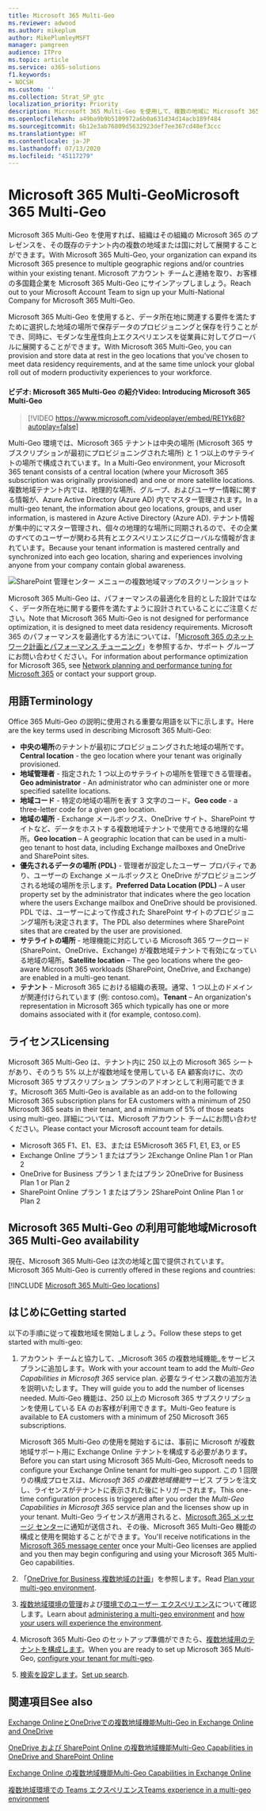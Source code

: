 ```yaml
---
title: Microsoft 365 Multi-Geo
ms.reviewer: adwood
ms.author: mikeplum
author: MikePlumleyMSFT
manager: pamgreen
audience: ITPro
ms.topic: article
ms.service: o365-solutions
f1.keywords:
- NOCSH
ms.custom: ''
ms.collection: Strat_SP_gtc
localization_priority: Priority
description: Microsoft 365 Multi-Geo を使用して、複数の地域に Microsoft 365 のプレゼンスを展開します。
ms.openlocfilehash: a49ba9b9b5109972a6b0a631d34d14acb189f484
ms.sourcegitcommit: 6b12e3ab76809d5632923def7ee367cd48ef3ccc
ms.translationtype: HT
ms.contentlocale: ja-JP
ms.lasthandoff: 07/13/2020
ms.locfileid: "45117279"
---
```

# <a name="microsoft-365-multi-geo"></a><span data-ttu-id="56d7a-103">Microsoft 365 Multi-Geo</span><span class="sxs-lookup"><span data-stu-id="56d7a-103">Microsoft 365 Multi-Geo</span></span>

<span data-ttu-id="56d7a-104">Microsoft 365 Multi-Geo を使用すれば、組織はその組織の Microsoft 365 のプレゼンスを、その既存のテナント内の複数の地域または国に対して展開することができます。</span><span class="sxs-lookup"><span data-stu-id="56d7a-104">With Microsoft 365 Multi-Geo, your organization can expand its Microsoft 365 presence to multiple geographic regions and/or countries within your existing tenant.</span></span> <span data-ttu-id="56d7a-105">Microsoft アカウント チームと連絡を取り、お客様の多国籍企業を Microsoft 365 Multi-Geo にサインアップしましょう。</span><span class="sxs-lookup"><span data-stu-id="56d7a-105">Reach out to your Microsoft Account Team to sign up your Multi-National Company for Microsoft 365 Multi-Geo.</span></span>
  
<span data-ttu-id="56d7a-106">Microsoft 365 Multi-Geo を使用すると、データ所在地に関連する要件を満たすために選択した地域の場所で保存データのプロビジョニングと保存を行うことができ、同時に、モダンな生産性向上エクスペリエンスを従業員に対してグローバルに展開することができます。</span><span class="sxs-lookup"><span data-stu-id="56d7a-106">With Microsoft 365 Multi-Geo, you can provision and store data at rest in the geo locations that you've chosen to meet data residency requirements, and at the same time unlock your global roll out of modern productivity experiences to your workforce.</span></span>

#### <a name="video-introducing-microsoft-365-multi-geo"></a><span data-ttu-id="56d7a-107">ビデオ: Microsoft 365 Multi-Geo の紹介</span><span class="sxs-lookup"><span data-stu-id="56d7a-107">Video: Introducing Microsoft 365 Multi-Geo</span></span>

> [!VIDEO https://www.microsoft.com/videoplayer/embed/RE1Yk6B?autoplay=false]

<span data-ttu-id="56d7a-108">Multi-Geo 環境では、Microsoft 365 テナントは中央の場所 (Microsoft 365 サブスクリプションが最初にプロビジョニングされた場所) と 1 つ以上のサテライトの場所で構成されています。</span><span class="sxs-lookup"><span data-stu-id="56d7a-108">In a Multi-Geo environment, your Microsoft 365 tenant consists of a central location (where your Microsoft 365 subscription was originally provisioned) and one or more satellite locations.</span></span> <span data-ttu-id="56d7a-109">複数地域テナント内では、地理的な場所、グループ、およびユーザー情報に関する情報が、Azure Active Directory (Azure AD) 内でマスター管理されます。</span><span class="sxs-lookup"><span data-stu-id="56d7a-109">In a multi-geo tenant, the information about geo locations, groups, and user information, is mastered in Azure Active Directory (Azure AD).</span></span> <span data-ttu-id="56d7a-110">テナント情報が集中的にマスター管理され、個々の地理的な場所に同期されるので、その企業のすべてのユーザーが関わる共有とエクスペリエンスにグローバルな情報が含まれています。</span><span class="sxs-lookup"><span data-stu-id="56d7a-110">Because your tenant information is mastered centrally and synchronized into each geo location, sharing and experiences involving anyone from your company contain global awareness.</span></span>

![SharePoint 管理センター メニューの複数地域マップのスクリーンショット](media/multi-geo-world-map.png)

<span data-ttu-id="56d7a-112">Microsoft 365 Multi-Geo は、パフォーマンスの最適化を目的とした設計ではなく、データ所在地に関する要件を満たすように設計されていることにご注意ください。</span><span class="sxs-lookup"><span data-stu-id="56d7a-112">Note that Microsoft 365 Multi-Geo is not designed for performance optimization, it is designed to meet data residency requirements.</span></span> <span data-ttu-id="56d7a-113">Microsoft 365 のパフォーマンスを最適化する方法については、「[Microsoft 365 のネットワーク計画とパフォーマンス チューニング](https://support.office.com/article/e5f1228c-da3c-4654-bf16-d163daee8848)」を参照するか、サポート グループにお問い合わせください。</span><span class="sxs-lookup"><span data-stu-id="56d7a-113">For information about performance optimization for Microsoft 365, see [Network planning and performance tuning for Microsoft 365](https://support.office.com/article/e5f1228c-da3c-4654-bf16-d163daee8848) or contact your support group.</span></span>

## <a name="terminology"></a><span data-ttu-id="56d7a-114">用語</span><span class="sxs-lookup"><span data-stu-id="56d7a-114">Terminology</span></span>

<span data-ttu-id="56d7a-115">Office 365 Multi-Geo の説明に使用される重要な用語を以下に示します。</span><span class="sxs-lookup"><span data-stu-id="56d7a-115">Here are the key terms used in describing Microsoft 365 Multi-Geo:</span></span>

- <span data-ttu-id="56d7a-116">**中央の場所**のテナントが最初にプロビジョニングされた地域の場所です。</span><span class="sxs-lookup"><span data-stu-id="56d7a-116">**Central location** - the geo location where your tenant was originally provisioned.</span></span>
- <span data-ttu-id="56d7a-117">**地域管理者** - 指定された 1 つ以上のサテライトの場所を管理できる管理者。</span><span class="sxs-lookup"><span data-stu-id="56d7a-117">**Geo administrator** - An administrator who can administer one or more specified satellite locations.</span></span>
- <span data-ttu-id="56d7a-118">**地域コード** - 特定の地域の場所を表す 3 文字のコード。</span><span class="sxs-lookup"><span data-stu-id="56d7a-118">**Geo code** - a three-letter code for a given geo location.</span></span>
- <span data-ttu-id="56d7a-119">**地域の場所** - Exchange メールボックス、OneDrive サイト、SharePoint サイトなど、データをホストする複数地域テナントで使用できる地理的な場所。</span><span class="sxs-lookup"><span data-stu-id="56d7a-119">**Geo location** – A geographic location that can be used in a multi-geo tenant to host data, including Exchange mailboxes and OneDrive and SharePoint sites.</span></span>
- <span data-ttu-id="56d7a-120">**優先されるデータの場所 (PDL)** - 管理者が設定したユーザー プロパティであり、ユーザーの Exchange メールボックスと OneDrive がプロビジョニングされる地域の場所を示します。</span><span class="sxs-lookup"><span data-stu-id="56d7a-120">**Preferred Data Location (PDL)** – A user property set by the administrator that indicates where the geo location where the users Exchange mailbox and OneDrive should be provisioned.</span></span> <span data-ttu-id="56d7a-121">PDL では、ユーザーによって作成された SharePoint サイトのプロビジョニング場所も決定されます。</span><span class="sxs-lookup"><span data-stu-id="56d7a-121">The PDL also determines where SharePoint sites that are created by the user are provisioned.</span></span>
- <span data-ttu-id="56d7a-122">**サテライトの場所** - 地理機能に対応している Microsoft 365 ワークロード (SharePoint、OneDrive、Exchange) が複数地域テナントで有効になっている地域の場所。</span><span class="sxs-lookup"><span data-stu-id="56d7a-122">**Satellite location** – The geo locations where the geo-aware Microsoft 365 workloads (SharePoint, OneDrive, and Exchange) are enabled in a multi-geo tenant.</span></span>
- <span data-ttu-id="56d7a-123">**テナント** - Microsoft 365 における組織の表現。通常、1 つ以上のドメインが関連付けられています (例: contoso.com)。</span><span class="sxs-lookup"><span data-stu-id="56d7a-123">**Tenant** – An organization's representation in Microsoft 365 which typically has one or more domains associated with it (for example, contoso.com).</span></span>

## <a name="licensing"></a><span data-ttu-id="56d7a-124">ライセンス</span><span class="sxs-lookup"><span data-stu-id="56d7a-124">Licensing</span></span>

<span data-ttu-id="56d7a-125">Microsoft 365 Multi-Geo は、テナント内に 250 以上の Microsoft 365 シートがあり、そのうち 5% 以上が複数地域を使用している EA 顧客向けに、次の Microsoft 365 サブスクリプション プランのアドオンとして利用可能できます。</span><span class="sxs-lookup"><span data-stu-id="56d7a-125">Microsoft 365 Multi-Geo is available as an add-on to the following Microsoft 365 subscription plans for EA customers with a minimum of 250 Microsoft 365 seats in their tenant, and a minimum of 5% of those seats using multi-geo.</span></span> <span data-ttu-id="56d7a-126">詳細については、Microsoft アカウント チームにお問い合わせください。</span><span class="sxs-lookup"><span data-stu-id="56d7a-126">Please contact your Microsoft account team for details.</span></span>

- <span data-ttu-id="56d7a-127">Microsoft 365 F1、E1、E3、または E5</span><span class="sxs-lookup"><span data-stu-id="56d7a-127">Microsoft 365 F1, E1, E3, or E5</span></span>
- <span data-ttu-id="56d7a-128">Exchange Online プラン 1 またはプラン 2</span><span class="sxs-lookup"><span data-stu-id="56d7a-128">Exchange Online Plan 1 or Plan 2</span></span>
- <span data-ttu-id="56d7a-129">OneDrive for Business プラン 1 またはプラン 2</span><span class="sxs-lookup"><span data-stu-id="56d7a-129">OneDrive for Business Plan 1 or Plan 2</span></span>
- <span data-ttu-id="56d7a-130">SharePoint Online プラン 1 またはプラン 2</span><span class="sxs-lookup"><span data-stu-id="56d7a-130">SharePoint Online Plan 1 or Plan 2</span></span>

## <a name="microsoft-365-multi-geo-availability"></a><span data-ttu-id="56d7a-131">Microsoft 365 Multi-Geo の利用可能地域</span><span class="sxs-lookup"><span data-stu-id="56d7a-131">Microsoft 365 Multi-Geo availability</span></span>

<span data-ttu-id="56d7a-132">現在、Microsoft 365 Multi-Geo は次の地域と国で提供されています。</span><span class="sxs-lookup"><span data-stu-id="56d7a-132">Microsoft 365 Multi-Geo is currently offered in these regions and countries:</span></span>

[!INCLUDE [Microsoft 365 Multi-Geo locations](includes/office-365-multi-geo-locations.md)]

## <a name="getting-started"></a><span data-ttu-id="56d7a-133">はじめに</span><span class="sxs-lookup"><span data-stu-id="56d7a-133">Getting started</span></span>

<span data-ttu-id="56d7a-134">以下の手順に従って複数地域を開始しましょう。</span><span class="sxs-lookup"><span data-stu-id="56d7a-134">Follow these steps to get started with multi-geo:</span></span>

1. <span data-ttu-id="56d7a-135">アカウント チームと協力して、_Microsoft 365 の複数地域機能_をサービス プランに追加します。</span><span class="sxs-lookup"><span data-stu-id="56d7a-135">Work with your account team to add the _Multi-Geo Capabilities in Microsoft 365_ service plan.</span></span> <span data-ttu-id="56d7a-136">必要なライセンス数の追加方法を説明いたします。</span><span class="sxs-lookup"><span data-stu-id="56d7a-136">They will guide you to add the number of licenses needed.</span></span> <span data-ttu-id="56d7a-137">Multi-Geo 機能は、250 以上の Microsoft 365 サブスクリプションを使用している EA のお客様が利用できます。</span><span class="sxs-lookup"><span data-stu-id="56d7a-137">Multi-Geo feature is available to EA customers with a minimum of 250 Microsoft 365 subscriptions.</span></span>

   <span data-ttu-id="56d7a-138">Microsoft 365 Multi-Geo の使用を開始するには、事前に Microsoft が複数地域サポート用に Exchange Online テナントを構成する必要があります。</span><span class="sxs-lookup"><span data-stu-id="56d7a-138">Before you can start using Microsoft 365 Multi-Geo, Microsoft needs to configure your Exchange Online tenant for multi-geo support.</span></span> <span data-ttu-id="56d7a-139">この 1 回限りの構成プロセスは、*Microsoft 365 の複数地域機能*サービス プランを注文し、ライセンスがテナントに表示された後にトリガーされます。</span><span class="sxs-lookup"><span data-stu-id="56d7a-139">This one-time configuration process is triggered after you order the *Multi-Geo Capabilities in Microsoft 365* service plan and the licenses show up in your tenant.</span></span> <span data-ttu-id="56d7a-140">Multi-Geo ライセンスが適用されると、[Microsoft 365 メッセージ センター](https://support.office.com/article/38FB3333-BFCC-4340-A37B-DEDA509C2093)に通知が送信され、その後、Microsoft 365 Multi-Geo 機能の構成と使用を開始することができます。</span><span class="sxs-lookup"><span data-stu-id="56d7a-140">You'll receive notifications in the [Microsoft 365 message center](https://support.office.com/article/38FB3333-BFCC-4340-A37B-DEDA509C2093) once your Multi-Geo licenses are applied and you then may begin configuring and using your Microsoft 365 Multi-Geo capabilities.</span></span>

2. <span data-ttu-id="56d7a-141">「[OneDrive for Business 複数地域の計画](plan-for-multi-geo.md)」を参照します。</span><span class="sxs-lookup"><span data-stu-id="56d7a-141">Read [Plan your multi-geo environment](plan-for-multi-geo.md).</span></span>

3. <span data-ttu-id="56d7a-142">[複数地域環境の管理](administering-a-multi-geo-environment.md)および[環境でのユーザー エクスペリエンス](multi-geo-user-experience.md)について確認します。</span><span class="sxs-lookup"><span data-stu-id="56d7a-142">Learn about [administering a multi-geo environment](administering-a-multi-geo-environment.md) and [how your users will experience the environment](multi-geo-user-experience.md).</span></span>

4. <span data-ttu-id="56d7a-143">Microsoft 365 Multi-Geo のセットアップ準備ができたら、[複数地域用のテナントを構成します](multi-geo-tenant-configuration.md)。</span><span class="sxs-lookup"><span data-stu-id="56d7a-143">When you are ready to set up Microsoft 365 Multi-Geo, [configure your tenant for multi-geo](multi-geo-tenant-configuration.md).</span></span>

5. <span data-ttu-id="56d7a-144">[検索を設定します](configure-search-for-multi-geo.md)。</span><span class="sxs-lookup"><span data-stu-id="56d7a-144">[Set up search](configure-search-for-multi-geo.md).</span></span>

## <a name="see-also"></a><span data-ttu-id="56d7a-145">関連項目</span><span class="sxs-lookup"><span data-stu-id="56d7a-145">See also</span></span>

[<span data-ttu-id="56d7a-146">Exchange OnlineとOneDriveでの複数地域機能</span><span class="sxs-lookup"><span data-stu-id="56d7a-146">Multi-Geo in Exchange Online and OneDrive</span></span>](https://Aka.ms/GoMultiGeo)

[<span data-ttu-id="56d7a-147">OneDrive および SharePoint Online の複数地域機能</span><span class="sxs-lookup"><span data-stu-id="56d7a-147">Multi-Geo Capabilities in OneDrive and SharePoint Online</span></span>](https://docs.microsoft.com/office365/enterprise/multi-geo-capabilities-in-onedrive-and-sharepoint-online-in-office-365)

[<span data-ttu-id="56d7a-148">Exchange Online の複数地域機能</span><span class="sxs-lookup"><span data-stu-id="56d7a-148">Multi-Geo Capabilities in Exchange Online</span></span>](https://docs.microsoft.com/office365/enterprise/multi-geo-capabilities-in-exchange-online)

[<span data-ttu-id="56d7a-149">複数地域環境での Teams エクスペリエンス</span><span class="sxs-lookup"><span data-stu-id="56d7a-149">Teams experience in a multi-geo environment</span></span>](https://docs.microsoft.com/microsoftteams/teams-experience-o365odb-spo-multi-geo)
